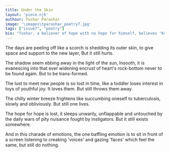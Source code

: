 ```yaml
---
title: Under the Skin
layout: 'piece.njk'
authour: Tushar Parashar
image: '\images\tparashar_poetry7.jpg'
tags: ["issue7", "poetry"]
bio: "Tushar, a believer of hope with no hope for himself, believes 'Karma' in disguise of his idiotic actions that make sense only to him. Rock and Hindi Classical music is his thing. A reflective individual with no time to post anything on social media. Instagram: @waytotushar"
---
```

The days are peeling off 
like a scorch is shedding
its outer skin, to give space 
and support to the new layer,
But it still hurts.

The shadow seem ebbing away 
in the light of the sun,
Insooth, it is evanescing into 
that ever widening encrust 
of heart's rock-bottom
never to be found again.
But to be trans-formed.

The lust to meet new people
is so lost in time,
like a toddler loses interest 
in toys of youthful joy.
It loves them.
But still throws them away.

The chilly winter breeze 
frightens like succumbing 
oneself to tuberculosis,
slowly and obliviously.
But still one lives.

The hope for hope is lost,
it sleeps unwarily, 
unflappable and untouched 
by the daily wars 
of pity nuisance
fought by instigators.
But it still exists somewhere.

And in this charade of emotions,
the one baffling emotion is 
to sit in front of a screen
listening to creaking 'voices'
and gazing 'faces' 
which feel the same, 
but still do nothing.